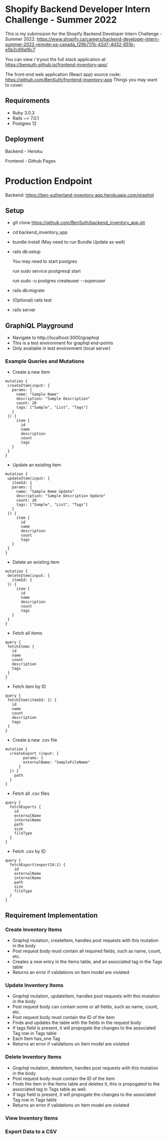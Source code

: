 # Shopify Backend Developer Intern Challenge - Summer 2022

This is my submission for the Shopify Backend Developer Intern Challenge - Summer 2022: https://www.shopify.ca/careers/backend-developer-intern-summer-2022-remote-us-canada_f29b717b-42d7-4d32-851b-e5b2c69a16c7

You can view / tryout the full stack application at: https://bensuth.github.io/frontend-inventory-app/

The front-end web application (React app) source code: https://github.com/BenSuth/frontend-inventory-app
Things you may want to cover:

## Requirements
- Ruby 3.0.3
- Rails ~> 7.0.1
- Postgres 12  

## Deployment
Backend - Heroku

Frontend - Github Pages

# Production Endpoint
Backend: https://ben-sutherland-inventory-app.herokuapp.com/graphql

## Setup
- git clone https://github.com/BenSuth/backend_inventory_app.git
- cd backend_inventory_app
- bundle install (May need to run Bundle Update as well)
- rails db:setup 
  
  You may need to start postgres

  run sudo service postgresql start
  
  run sudo -u postgres createuser --superuser <Name>

- rails db:migrate
- (Optional) rails test
- rails server
  
## GraphiQL Playground
- Navigate to http://localhost:3000/graphiql
- This is a test environment for graphql end-points
- Only available in test environment (local server)

### Example Queries and Mutations
- Create a new item
 ```
mutation {
  createItem(input: {
    params: {
      name: "Sample Name"
      description: "Sample Description"
      count: 20
      tags: ["Sample", "List", "Tags"]
    }
  }) {
      item {
        id
        name
        description
        count
        tags
    }
  }
}
```
- Update an existing item
 ```
mutation {
  updateItem(input: {
    itemId: 1
  	params: {
      name: "Sample Name Update"
      description: "Sample Description Update"
      count: 20
      tags: ["Sample", "List", "Tags"]
    }
  }) {
      item {
        id
        name
        description
        count
        tags
    }
  }
}
```
- Delete an existing item
 ```
mutation {
  deleteItem(input: {
    itemId: 1
  }) {
      item {
        id
        name
        description
        count
        tags
    }
  }
}
```
  
- Fetch all items
 ```
query {
  fetchItems {
    id
    name
    count
    description
    tags
  }
}
```
  
- Fetch item by ID
 ```
query {
  fetchItem(itemId: 1) {
    id
    name
    count
    description
    tags
  }
}
```
- Create a new .csv file
```
mutation {
  createExport (input: {
    	params: {
        externalName: "SampleFileName"
      }
  }) {
    path
  }
}
```
- Fetch all .csv files
```
query {
  fetchExports {
    id
    externalName
    internalName
    path
    size
    fileType
  }
}
```
  
- Fetch .csv by ID
```
query {
  fetchExport(exportId:1) {
    id
    externalName
    internalName
    path
    size
    fileType
  }
}
```
## Requirement Implementation
### Create Inventory Items
- Graphql mutation, createItem, handles post requests with this mutation in the body
- Post request body must contain all required fields, such as name, count, etc.
- Creates a new entry in the Items table, and an associated tag in the Tags table
- Returns an error if validations on Item model are violated
### Update Inventory Items
- Graphql mutation, updateItem, handles post requests with this mutation in the body
- Post request body can contain some or all fields, such as name, count, etc.
- Post request body must contain the ID of the item
- Finds and updates the table with the fields in the request body
- If tags field is present, it will propogate the changes to the associated Tag row in Tags table
- Each Item has_one Tag
- Returns an error if validations on Item model are violated
### Delete Inventory Items
- Graphql mutation, deleteItem, handles post requests with this mutation in the body
- Post request body must contain the ID of the item
- Finds the item in the Items table and deletes it, this is propogated to the associated tag in Tags table as well.
- If tags field is present, it will propogate the changes to the associated Tag row in Tags table
- Returns an error if validations on Item model are violated
### View Inventory Items
### Export Data to a CSV
  



